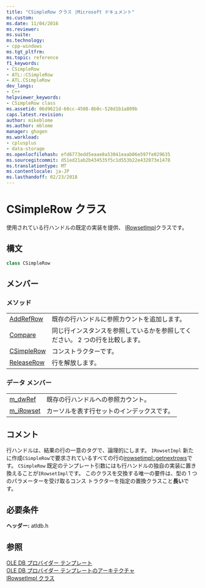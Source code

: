 ```yaml
---
title: "CSimpleRow クラス |Microsoft ドキュメント"
ms.custom: 
ms.date: 11/04/2016
ms.reviewer: 
ms.suite: 
ms.technology:
- cpp-windows
ms.tgt_pltfrm: 
ms.topic: reference
f1_keywords:
- CSimpleRow
- ATL::CSimpleRow
- ATL.CSimpleRow
dev_langs:
- C++
helpviewer_keywords:
- CSimpleRow class
ms.assetid: 06d9621d-60cc-4508-8b0c-528d1b1a809b
caps.latest.revision: 
author: mikeblome
ms.author: mblome
manager: ghogen
ms.workload:
- cplusplus
- data-storage
ms.openlocfilehash: efd6773edd5eaae8a53041eaab06e597fe029635
ms.sourcegitcommit: d51ed21ab2b434535f5c1d553b22e432073e1478
ms.translationtype: MT
ms.contentlocale: ja-JP
ms.lasthandoff: 02/23/2018
---
```

# <a name="csimplerow-class"></a>CSimpleRow クラス
使用されている行ハンドルの既定の実装を提供、 [IRowsetImpl](../../data/oledb/irowsetimpl-class.md)クラスです。  
  
## <a name="syntax"></a>構文

```cpp
class CSimpleRow  
```  
  
## <a name="members"></a>メンバー  
  
### <a name="methods"></a>メソッド  
  
|||  
|-|-|  
|[AddRefRow](../../data/oledb/csimplerow-addrefrow.md)|既存の行ハンドルに参照カウントを追加します。|  
|[Compare](../../data/oledb/csimplerow-compare.md)|同じ行インスタンスを参照しているかを参照してください。 2 つの行を比較します。|  
|[CSimpleRow](../../data/oledb/csimplerow-csimplerow.md)|コンストラクターです。|  
|[ReleaseRow](../../data/oledb/csimplerow-releaserow.md)|行を解放します。|  
  
### <a name="data-members"></a>データ メンバー  
  
|||  
|-|-|  
|[m_dwRef](../../data/oledb/csimplerow-m-dwref.md)|既存の行ハンドルへの参照カウント。|  
|[m_iRowset](../../data/oledb/csimplerow-m-irowset.md)|カーソルを表す行セットのインデックスです。|  
  
## <a name="remarks"></a>コメント  
 行ハンドルは、結果の行の一意のタグで、論理的にします。 `IRowsetImpl` 新たに作成`CSimpleRow`で要求されているすべての行の[irowsetimpl::getnextrows](../../data/oledb/irowsetimpl-getnextrows.md)です。 `CSimpleRow` 既定のテンプレート引数にはも行ハンドルの独自の実装に置き換えることが`IRowsetImpl`です。 このクラスを交換する唯一の要件は、型の 1 つのパラメーターを受け取るコンス トラクターを指定の置換クラスこと**長い**です。  
  
## <a name="requirements"></a>必要条件  
 **ヘッダー:** atldb.h  
  
## <a name="see-also"></a>参照  
 [OLE DB プロバイダー テンプレート](../../data/oledb/ole-db-provider-templates-cpp.md)   
 [OLE DB プロバイダー テンプレートのアーキテクチャ](../../data/oledb/ole-db-provider-template-architecture.md)   
 [IRowsetImpl クラス](../../data/oledb/irowsetimpl-class.md)